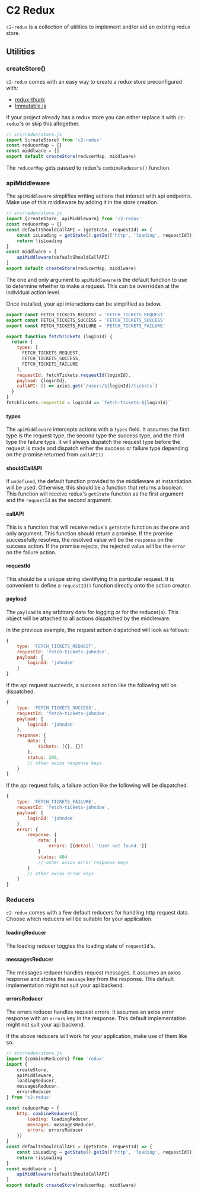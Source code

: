 # C2 Redux

`c2-redux` is a collection of utilities to implement and/or aid an existing redux store.

## Utilities

### createStore()
`c2-redux` comes with an easy way to create a redux store preconfigured with:
 - [redux-thunk](https://github.com/gaearon/redux-thunk)
 - [Immutable.js](https://facebook.github.io/immutable-js/)

If your project already has a redux store you can either replace it with `c2-redux`'s or skip this altogether.

```js
// src/redux/store.js
import {createStore} from 'c2-redux'
const reducerMap = {}
const middlware = []
export default createStore(reducerMap, middlware)
```

The `reducerMap` gets passed to redux's `combineReducers()` function.

### apiMiddleware
The `apiMiddleware` simplifies writing actions that interact with api endpoints. Make use of this middleware by adding it in the store creation.

```js
// src/redux/store.js
import {createStore, apiMiddleware} from 'c2-redux'
const reducerMap = {}
const defaultShouldCallAPI = (getState, requestId) => {
    const isLoading = getState().getIn(['http', 'loading', requestId]) || false
    return !isLoading
}
const middlware = [
    apiMiddleware(defaultShouldCallAPI)
]
export default createStore(reducerMap, middlware)
```
The one and only argument to `apiMiddleware` is the default function to use to determine whether to make a request. This can be overridden at the individual action level.

Once installed, your api interactions can be simplified as below.

```js
export const FETCH_TICKETS_REQUEST = 'FETCH_TICKETS_REQUEST'
export const FETCH_TICKETS_SUCCESS = 'FETCH_TICKETS_SUCCESS'
export const FETCH_TICKETS_FAILURE = 'FETCH_TICKETS_FAILURE'

export function fetchTickets (loginId) {
  return {
    types: [
      FETCH_TICKETS_REQUEST,
      FETCH_TICKETS_SUCCESS,
      FETCH_TICKETS_FAILURE
    ],
    requestId: fetchTickets.requestId(loginId),
    payload: {loginId},
    callAPI: () => axios.get(`/users/${loginId}/tickets`)
  }
}
fetchTickets.requestId = loginId => `fetch-tickets-${loginId}`
```

#### types
The `apiMiddleware` intercepts actions with a `types` field. It assumes the first type is the request type, the second type the success type, and the third type the failure type. It will always dispatch the request type before the request is made and dispatch either the success or failure type depending on the promise returned from `callAPI()`.

#### shouldCallAPI
If `undefined`, the default function provided to the middleware at instantiation will be used. Otherwise, this should be a function that returns a boolean. This function will receive redux's `getState` function as the first argument and the `requestId` as the second argument.

#### callAPI
This is a function that will receive redux's `getState` function as the one and only argument. This function should return a promise. If the promise successfully resolves, the resolved value will be the `response` on the success action. If the promise rejects, the rejected value will be the `error` on the failure action.

#### requestId
This should be a unique string identifying this particular request. It is convenient to define a `requestId()` function directly onto the action creator.

#### payload
The `payload` is any arbitrary data for logging or for the reducer(s). This object will be attached to all actions dispatched by the middleware.

In the previous example, the request action dispatched will look as follows:

```js
{
    type: 'FETCH_TICKETS_REQUEST',
    requestId: 'fetch-tickets-johndoe',
    payload: {
        loginId: 'johndoe'
    }
}
```

If the api request succeeds, a success action like the following will be dispatched.

```js
{
    type: 'FETCH_TICKETS_SUCCESS',
    requestId: 'fetch-tickets-johndoe',
    payload: {
        loginId: 'johndoe'
    },
    response: {
        data: {
            tickets: [{}, {}]
        },
        status: 200,
        // other axios response keys
    }
}
```

If the api request fails, a failure action like the following will be dispatched.
```js
{
    type: 'FETCH_TICKETS_FAILURE',
    requestId: 'fetch-tickets-johndoe',
    payload: {
        loginId: 'johndoe'
    },
    error: {
        response: {
            data: {
                errors: [{detail: 'User not found.'}]
            }
            status: 404
            // other axios error response keys
        }
        // other axios error keys
    }
}
```

### Reducers
`c2-redux` comes with a few default reducers for handling http request data. Choose which reducers will be suitable for your application.

#### loadingReducer
The loading reducer toggles the loading state of `requestId`'s.

#### messagesReducer
The messages reducer handles request messages. It assumes an axios response and stores the `message` key from the response. This default implementation might not suit your api backend.

#### errorsReducer
The errors reducer handles request errors. It assumes an axios error response with an `errors` key in the response. This default implementation might not suit your api backend.

If the above reducers will work for your application, make use of them like so.

```js
// src/redux/store.js
import {combineReducers} from 'redux'
import {
    createStore,
    apiMiddleware,
    loadingReducer,
    messagesReducer,
    errorsReducer
} from 'c2-redux'

const reducerMap = {
    http: combineReducers({
        loading: loadingReducer,
        messages: messagesReducer,
        errors: errorsReducer
    })
}
const defaultShouldCallAPI = (getState, requestId) => {
    const isLoading = getState().getIn(['http', 'loading', requestId]) || false
    return !isLoading
}
const middlware = [
    apiMiddleware(defaultShouldCallAPI)
]
export default createStore(reducerMap, middlware)
```





